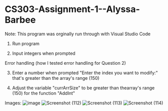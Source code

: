 # CS303-Assignment-1--Alyssa-Barbee

Note: This program was orginally run through with Visual Studio Code

1. Run program
   
2. Input integers when prompted

Error handling (how I tested error handling for Question 2)

3. Enter a number when prompted "Enter the index you want to modify:" that's greater than the array's range (150)

4. Adjust the variable "currArrSize" to be greater than thearray's range (150) for the function "AddInt"

Images:
![image](https://github.com/user-attachments/assets/50cd763a-534c-4928-b03e-3f0f12c5b498)
![Screenshot (112)](https://github.com/user-attachments/assets/faad1b17-82a5-4ed6-aa67-0a99cbee75f1)
![Screenshot (113)](https://github.com/user-attachments/assets/3f06d457-22e5-433d-8d78-72c58957c4ad)
![Screenshot (114)](https://github.com/user-attachments/assets/726860d6-4667-402f-98fd-7c6d7aca742e)


